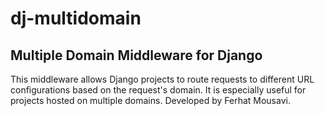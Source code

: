 # dj-multidomain

## Multiple Domain Middleware for Django
This middleware allows Django projects to route requests to different URL configurations based on the request's domain. It is especially useful for projects hosted on multiple domains. Developed by Ferhat Mousavi.

